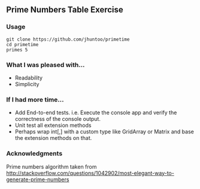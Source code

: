 ## Prime Numbers Table Exercise

### Usage
```
git clone https://github.com/jhuntoo/primetime
cd primetime
primes 5
```
### What I was pleased with...
- Readability
- Simplicity

### If I had more time...
- Add End-to-end tests. i.e. Execute the console app and verify the correctness of the console output.
- Unit test all extension methods
- Perhaps wrap int[,] with a custom type like GridArray or Matrix and base the extension methods on that.

### Acknowledgments
 Prime numbers algorithm taken from http://stackoverflow.com/questions/1042902/most-elegant-way-to-generate-prime-numbers
